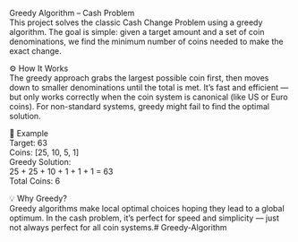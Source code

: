  Greedy Algorithm – Cash Problem  
This project solves the classic Cash Change Problem using a greedy algorithm. The goal is simple: given a target amount and a set of coin denominations, we find the
minimum number of coins needed to make the exact change.


⚙️ How It Works  
The greedy approach grabs the largest possible coin first, then moves down to smaller denominations until the total is met. It’s fast and efficient — but only works 
correctly when the coin system is canonical (like US or Euro coins). For non-standard systems, greedy might fail to find the optimal solution.


📌 Example  
Target: 63  
Coins: [25, 10, 5, 1]  
Greedy Solution:  
25 + 25 + 10 + 1 + 1 + 1 = 63  
Total Coins: 6  

💡 Why Greedy?  
Greedy algorithms make local optimal choices hoping they lead to a global optimum. In the cash problem, it’s perfect for speed and simplicity — just not always 
perfect for all coin systems.# Greedy-Algorithm
